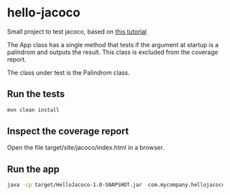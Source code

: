 # hello-jacoco

Small project to test jacoco, based on [this tutorial](https://www.baeldung.com/jacoco)

The App class has a single method that tests if the argument at startup is a palindrom and outputs the result. This class is excluded from the coverage report.

The class under test is the Palindrom class.

## Run the tests

```bash
mvn clean install
```

## Inspect the coverage report

Open the file target/site/jacoco/index.html in a browser.

## Run the app

```bash
java -cp target/HelloJacoco-1.0-SNAPSHOT.jar  com.mycompany.hellojacoco.App noon
```
